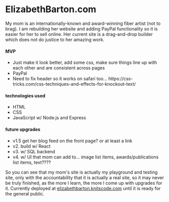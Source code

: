 <h1>ElizabethBarton.com</h1>
<p>My mom is an internationally-known and award-winning fiber artist (not to brag). I am rebuilding her website and adding PayPal functionality so it is easier for her to sell online. Her current site is a drag-and-drop builder which does not do justice to her amazing work. </p>

<h4>MVP</h4>
  <ul>
    <li>Just make it look better, add some css, make sure things line up with each other and are consistent across pages</li>
    <li>PayPal</li>
    <li>Need to fix header so it works on safari too... https://css-tricks.com/css-techniques-and-effects-for-knockout-text/ </li>
  </ul>
<h4>technologies used</h4>
  <ul>
    <li>HTML</li>
    <li>CSS</li>
    <li>JavaScript w/ Node.js and Express</li>
  </ul>
  
<h4>future upgrades</h4>
  <ul>
    <li>v1.5 get her blog feed on the front page? or at least a link</li>
  <li>v2. build w/ React </li>
  <li>v3. w/ SQL backend </li>
  <li>v4. w/ UI that mom can add to... image list items, awards/publications list items, text????</li>
  </ul>
  <p>So you can see that my mom's site is actually my playground and testing site, only with the accountability that it is actually a real site, so it may never be truly finished, as the more I learn, the more I come up with upgrades for it. Currently deployed at  <a href="https://elizabethbarton.knitscode.com" target="blank">elizabethbarton.knitscode.com</a> until it is ready for the general public.</p>
